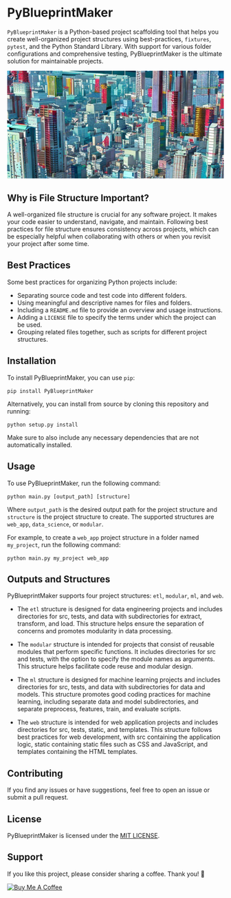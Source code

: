 # PyBlueprintMaker

`PyBlueprintMaker` is a Python-based project scaffolding tool that helps you create well-organized project structures using best-practices, `fixtures`, `pytest`, and the Python Standard Library. With support for various folder configurations and comprehensive testing, PyBlueprintMaker is the ultimate solution for maintainable projects.

![scaffolds](assets/scaffolds.jpeg)

## Why is File Structure Important?

A well-organized file structure is crucial for any software project. It makes your code easier to understand, navigate, and maintain. Following best practices for file structure ensures consistency across projects, which can be especially helpful when collaborating with others or when you revisit your project after some time.

## Best Practices

Some best practices for organizing Python projects include:

- Separating source code and test code into different folders.
- Using meaningful and descriptive names for files and folders.
- Including a `README.md` file to provide an overview and usage instructions.
- Adding a `LICENSE` file to specify the terms under which the project can be used.
- Grouping related files together, such as scripts for different project structures.

## Installation

To install PyBlueprintMaker, you can use `pip`:

```
pip install PyBlueprintMaker
```

Alternatively, you can install from source by cloning this repository and running:

```
python setup.py install
```

Make sure to also include any necessary dependencies that are not automatically installed.

## Usage

To use PyBlueprintMaker, run the following command:

```
python main.py [output_path] [structure]

```

Where `output_path` is the desired output path for the project structure and `structure` is the project structure to create. The supported structures are `web_app`, `data_science`, or `modular`.

For example, to create a `web_app` project structure in a folder named `my_project`, run the following command:

```
python main.py my_project web_app

```

## Outputs and Structures

PyBlueprintMaker supports four project structures: `etl`, `modular`, `ml`, and `web`.

- The `etl` structure is designed for data engineering projects and includes directories for src, tests, and data with subdirectories for extract, transform, and load. This structure helps ensure the separation of concerns and promotes modularity in data processing.

- The `modular` structure is intended for projects that consist of reusable modules that perform specific functions. It includes directories for src and tests, with the option to specify the module names as arguments. This structure helps facilitate code reuse and modular design.

- The `ml` structure is designed for machine learning projects and includes directories for src, tests, and data with subdirectories for data and models. This structure promotes good coding practices for machine learning, including separate data and model subdirectories, and separate preprocess, features, train, and evaluate scripts.

- The `web` structure is intended for web application projects and includes directories for src, tests, static, and templates. This structure follows best practices for web development, with src containing the application logic, static containing static files such as CSS and JavaScript, and templates containing the HTML templates.

## Contributing

If you find any issues or have suggestions, feel free to open an issue or submit a pull request.

## License

PyBlueprintMaker is licensed under the [MIT LICENSE](LICENSE).

## Support

If you like this project, please consider sharing a coffee. Thank you! 🦉

<a href="https://www.buymeacoffee.com/patimejiaS" target="_blank"><img src="https://cdn.buymeacoffee.com/buttons/v2/default-blue.png" alt="Buy Me A Coffee" style="height: 60px !important;width: 217px !important;" ></a>
